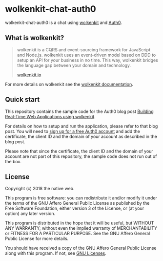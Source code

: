 # wolkenkit-chat-auth0

wolkenkit-chat-auth0 is a chat using [wolkenkit](https://www.wolkenkit.io/) and [Auth0](https://auth0.com/).

## What is wolkenkit?

> wolkenkit is a CQRS and event-sourcing framework for JavaScript and Node.js. wolkenkit uses an event-driven model based on DDD to setup an API for your business in no time. This way, wolkenkit bridges the language gap between your domain and technology.
>
> [wolkenkit.io](https://www.wolkenkit.io/)

For more details on wolkenkit see the [wolkenkit documentation](https://docs.wolkenkit.io).

## Quick start

This repository contains the sample code for the Auth0 blog post [Building Real-Time Web Applications using wolkenkit](https://auth0.com/blog/building-real-time-web-applications-using-wolkenkit).

For details on how to setup and run the application, please refer to that blog post. You will need to [sign up for a free Auth0 account](https://auth0.com/signup) and add the certificate, the client ID and the domain of your account as described in the blog post.

Please note that since the certificate, the client ID and the domain of your account are not part of this repository, the sample code does not run out of the box.

## License

Copyright (c) 2018 the native web.

This program is free software: you can redistribute it and/or modify it under the terms of the GNU Affero General Public License as published by the Free Software Foundation, either version 3 of the License, or (at your option) any later version.

This program is distributed in the hope that it will be useful, but WITHOUT ANY WARRANTY; without even the implied warranty of MERCHANTABILITY or FITNESS FOR A PARTICULAR PURPOSE. See the GNU Affero General Public License for more details.

You should have received a copy of the GNU Affero General Public License along with this program. If not, see [GNU Licenses](http://www.gnu.org/licenses/).
